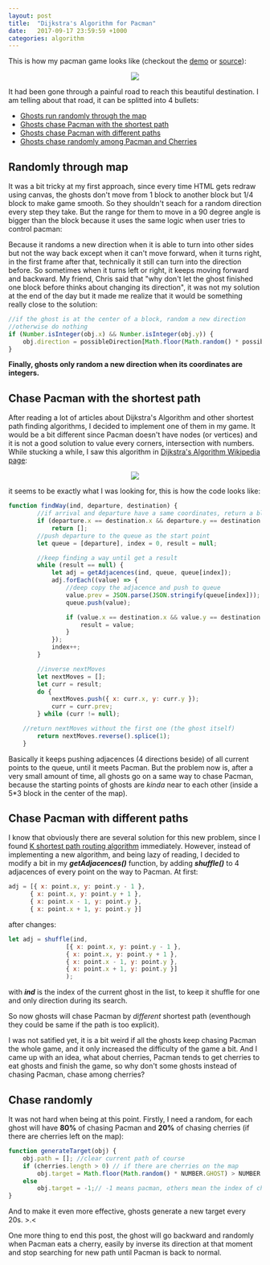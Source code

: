```yaml
---
layout: post
title:  "Dijkstra's Algorithm for Pacman"
date:   2017-09-17 23:59:59 +1000
categories: algorithm
---
```

This is how my pacman game looks like (checkout the [demo](https://repl.it/Jv9c/34) or [source](https://github.com/iamstevendao/pacman)):  
<p align="center">
<img src="https://thumbs.gfycat.com/FantasticFondBarnowl-size_restricted.gif"/>
</p>
It had been gone through a painful road to reach this beautiful destination.
I am telling about that road, it can be splitted into 4 bullets:

- [Ghosts run randomly through the map](#randomly-through-map)
- [Ghosts chase Pacman with the shortest path](#chase-pacman-with-the-shortest-path)
- [Ghosts chase Pacman with different paths](#chase-pacman-with-different-paths)
- [Ghosts chase randomly among Pacman and Cherries](#chase-randomly)

## Randomly through map
It was a bit tricky at my first approach, since every time HTML gets redraw using canvas, the ghosts don't move from 1 block to another block but 1/4 block to make game smooth. So they shouldn't seach for a random direction every step they take. But the range for them to move in a 90 degree angle is bigger than the block because it uses the same logic when user tries to control pacman:

Because it randoms a new direction when it is able to turn into other sides but not the way back except when it can't move forward, when it turns right, in the first frame after that, technically it still can turn into the direction before. So sometimes when it turns left or right, it keeps moving forward and backward.
My friend, Chris said that "why don't let the ghost finished one block before thinks about changing its direction", it was not my solution at the end of the day but it made me realize that it would be something really close to the solution:

```js
//if the ghost is at the center of a block, random a new direction
//otherwise do nothing
if (Number.isInteger(obj.x) && Number.isInteger(obj.y)) {
	obj.direction = possibleDirection[Math.floor(Math.random() * possibleDirection.length];
}
```
**Finally, ghosts only random a new direction when its coordinates are integers.**

## Chase Pacman with the shortest path
After reading a lot of articles about Dijkstra's Algorithm and other shortest path finding algorithms, I decided to implement one of them in my game.
It would be a bit different since Pacman doesn't have nodes (or vertices) and it is not a good solution to value every corners, intersection with numbers. While stucking a while, I saw this algorithm in [Dijkstra's Algorithm Wikipedia page](https://en.wikipedia.org/wiki/Dijkstra%27s_algorithm):

<p align="center">
<img src="https://upload.wikimedia.org/wikipedia/commons/2/23/Dijkstras_progress_animation.gif"/>
</p>

it seems to be exactly what I was looking for, this is how the code looks like:

```js
function findWay(ind, departure, destination) {
		//if arrival and departure have a same coordinates, return a blank array
		if (departure.x == destination.x && departure.y == destination.y)
			return [];
		//push departure to the queue as the start point
		let queue = [departure], index = 0, result = null;

		//keep finding a way until get a result
		while (result == null) {
			let adj = getAdjacences(ind, queue, queue[index]);
			adj.forEach((value) => {
				//deep copy the adjacence and push to queue
				value.prev = JSON.parse(JSON.stringify(queue[index]));
				queue.push(value);

				if (value.x == destination.x && value.y == destination.y) {
					result = value;
				}
			});
			index++;
		}

		//inverse nextMoves
		let nextMoves = [];
		let curr = result;
		do {
			nextMoves.push({ x: curr.x, y: curr.y });
			curr = curr.prev;
		} while (curr != null);

    //return nextMoves without the first one (the ghost itself)
		return nextMoves.reverse().splice(1);
	}
```
Basically it keeps pushing adjacences (4 directions beside) of all current points to the queue, until it meets Pacman.
But the problem now is, after a very small amount of time, all ghosts go on a same way to chase Pacman, because the starting points of ghosts are *kinda* near to each other (inside a 5*3 block in the center of the map).

## Chase Pacman with different paths
I know that obviously there are several solution for this new problem, since I found [K shortest path routing algorithm](https://en.wikipedia.org/wiki/K_shortest_path_routing) immediately.
However, instead of implementing a new algorithm, and being lazy of reading, I decided to modify a bit in my ***getAdjacences()*** function, by adding ***shuffle()*** to 4 adjacences of every point on the way to Pacman.
At first:
```js
adj = [{ x: point.x, y: point.y - 1 }, 
      { x: point.x, y: point.y + 1 }, 
      { x: point.x - 1, y: point.y }, 
      { x: point.x + 1, y: point.y }]
```
after changes:
```js
let adj = shuffle(ind, 
                [{ x: point.x, y: point.y - 1 }, 
                { x: point.x, y: point.y + 1 }, 
                { x: point.x - 1, y: point.y }, 
                { x: point.x + 1, y: point.y }]
                );
```
with ***ind*** is the index of the current ghost in the list, to keep it shuffle for one and only direction during its search.

So now ghosts will chase Pacman by *different* shortest path (eventhough they could be  same if the path is too explicit).

I was not satified yet, it is a bit weird if all the ghosts keep chasing Pacman the whole game, and it only increased the difficulty of the game a bit. And I came up with an idea, what about cherries, Pacman tends to get cherries to eat ghosts and finish the game, so why don't some ghosts instead of chasing Pacman, chase among cherries?

## Chase randomly
It was not hard when being at this point.
Firstly, I need a random, for each ghost will have **80%** of chasing Pacman and **20%** of chasing cherries (if there are cherries left on the map):

```js
function generateTarget(obj) {
	obj.path = []; //clear current path of course
	if (cherries.length > 0) // if there are cherries on the map
		obj.target = Math.floor(Math.random() * NUMBER.GHOST) > NUMBER.GHOST / 4 ? -1 : Math.floor(Math.random() * cherries.length);
	else
		obj.target = -1;// -1 means pacman, others mean the index of cherries in the list
}
```

And to make it even more effective, ghosts generate a new target every 20s. >.<

One more thing to end this post, the ghost will go backward and randomly when Pacman eats a cherry, easily by inverse its direction at that moment and stop searching for new path until Pacman is back to normal.